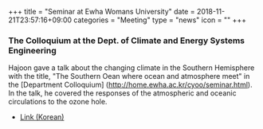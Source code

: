 +++
title = "Seminar at Ewha Womans University"
date = 2018-11-21T23:57:16+09:00
categories = "Meeting"
type = "news"
icon = ""
+++

### The Colloquium at the Dept. of Climate and Energy Systems Engineering

Hajoon gave a talk about the changing climate in the Southern Hemisphere with the title, "The Southern Oean where ocean and atmosphere meet" in the [Department Colloquium] (http://home.ewha.ac.kr/cyoo/seminar.html). In the talk, he covered the responses of the atmospheric and oceanic circulations to the ozone hole.

+ [Link (Korean)](http://cms.ewha.ac.kr/user/boardList.action?command=view&page=1&boardId=6143459&boardSeq=20452561&year=2019&month=4&startDate=&endDate=)
